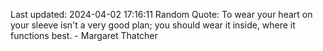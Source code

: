 Last updated: 2024-04-02 17:16:11
Random Quote: To wear your heart on your sleeve isn't a very good plan; you should wear it inside, where it functions best. - Margaret Thatcher